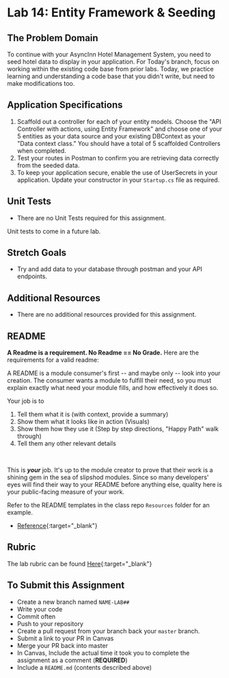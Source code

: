 # Lab 14: Entity Framework & Seeding

## The Problem Domain
To continue with your AsyncInn Hotel Management System, you need to seed hotel data to display in your application. 
For Today's branch, focus on working within the existing code base from prior labs. Today, we practice learning and understanding a code base that you didn't write, but need to make modifications too.

## Application Specifications

1. Scaffold out a controller for each of your entity models. Choose the "API Controller with actions, using Entity Framework" and choose one of your 5 entities as your data source and your existing DBContext as your "Data context class." You should have a total of 5 scaffolded Controllers when completed.
1. Test your routes in Postman to confirm you are retrieving data correctly from the seeded data.
1. To keep your application secure, enable the use of UserSecrets in your application. Update your constructor in your `Startup.cs` file as required.

## Unit Tests
- There are no Unit Tests required for this assignment.

Unit tests to come in a future lab.

## Stretch Goals

- Try and add data to your database through postman and your API endpoints. 

## Additional Resources
- There are no additional resources provided for this assignment.

## README
**A Readme is a requirement. No Readme == No Grade.** 
Here are the requirements for a valid readme:

A README is a module consumer's first -- and maybe only -- look into your creation. The consumer wants a module to fulfill their need, so you must explain exactly what need your module fills, and how effectively it does so.

Your job is to

1. Tell them what it is (with context, provide a summary)
1. Show them what it looks like in action (Visuals)
1. Show them how they use it (Step by step directions, "Happy Path" walk through)
1. Tell them any other relevant details
<br />

This is ***your*** job. It's up to the module creator to prove that their work is a shining gem in the sea of slipshod modules. Since so many developers' eyes will find their way to your README before anything else, quality here is your public-facing measure of your work.

Refer to the README templates in the class repo `Resources` folder for an example. 
- [Reference](https://github.com/noffle/art-of-readme){:target="_blank"} 


## Rubric

The lab rubric can be found [Here](../../Resources/rubric){:target="_blank"} 


## To Submit this Assignment
- Create a new branch named `NAME-LAB##`
- Write your code
- Commit often
- Push to your repository
- Create a pull request from your branch back your `master` branch.
- Submit a link to your PR in Canvas
- Merge your PR back into master
- In Canvas, Include the actual time it took you to complete the assignment as a comment (**REQUIRED**)
- Include a `README.md` (contents described above)



